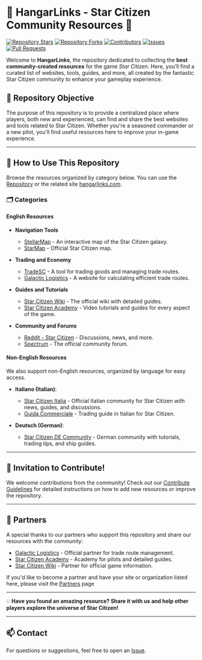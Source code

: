 # 🌌 HangarLinks - Star Citizen Community Resources 🌌

[![Repository Stars](https://img.shields.io/github/stars/Anyma6/hangarlinks?style=social)](https://github.com/Anyma6/hangarlinks/stargazers)
[![Repository Forks](https://img.shields.io/github/forks/Anyma6/hangarlinks?style=social)](https://github.com/Anyma6/hangarlinks/network/members)
[![Contributors](https://img.shields.io/github/contributors/Anyma6/hangarlinks)](https://github.com/Anyma6/hangarlinks/graphs/contributors)
[![Issues](https://img.shields.io/github/issues/Anyma6/hangarlinks)](https://github.com/Anyma6/hangarlinks/issues)
[![Pull Requests](https://img.shields.io/github/issues-pr/Anyma6/hangarlinks)](https://github.com/Anyma6/hangarlinks/pulls)

Welcome to **HangarLinks**, the repository dedicated to collecting the **best community-created resources** for the game _Star Citizen_. Here, you’ll find a curated list of websites, tools, guides, and more, all created by the fantastic Star Citizen community to enhance your gameplay experience.

## 🎯 Repository Objective

The purpose of this repository is to provide a centralized place where players, both new and experienced, can find and share the best websites and tools related to Star Citizen. Whether you're a seasoned commander or a new pilot, you'll find useful resources here to improve your in-game experience.

---

## 🚀 How to Use This Repository

Browse the resources organized by category below. You can use the [Repository](https://github.com/Anyma6/hangarlinks) or the related site [hangarlinks.com](https://hangarlinks.com).

### 🗂 Categories

#### English Resources
- **Navigation Tools**
  - [StellarMap](https://stellarmap.com) - An interactive map of the Star Citizen galaxy.
  - [StarMap](https://robertsspaceindustries.com/starmap) - Official Star Citizen map.

- **Trading and Economy**
  - [TradeSC](https://tradesc.app) - A tool for trading goods and managing trade routes.
  - [Galactic Logistics](https://www.galacticlogistics.io/) - A website for calculating efficient trade routes.

- **Guides and Tutorials**
  - [Star Citizen Wiki](https://starcitizen.tools/) - The official wiki with detailed guides.
  - [Star Citizen Academy](https://www.starcitizen.academy/) - Video tutorials and guides for every aspect of the game.

- **Community and Forums**
  - [Reddit - Star Citizen](https://www.reddit.com/r/starcitizen/) - Discussions, news, and more.
  - [Spectrum](https://robertsspaceindustries.com/spectrum) - The official community forum.

#### Non-English Resources
We also support non-English resources, organized by language for easy access.

- **Italiano (Italian)**:
  - [Star Citizen Italia](https://www.starcitizenitalia.com) - Official Italian community for Star Citizen with news, guides, and discussions.
  - [Guida Commerciale](https://tradesc.it.guida) - Trading guide in Italian for Star Citizen.

- **Deutsch (German)**:
  - [Star Citizen DE Community](https://starcitizende.community) - German community with tutorials, trading tips, and ship guides.

---

## 🌟 Invitation to Contribute!

We welcome contributions from the community! Check out our [Contribute Guidelines](CONTRIBUTING.md) for detailed instructions on how to add new resources or improve the repository.

---

## 🤝 Partners

A special thanks to our partners who support this repository and share our resources with the community:

- [Galactic Logistics](https://www.galacticlogistics.io/) - Official partner for trade route management.
- [Star Citizen Academy](https://www.starcitizen.academy/) - Academy for pilots and detailed guides.
- [Star Citizen Wiki](https://starcitizen.tools/) - Partner for official game information.

If you'd like to become a partner and have your site or organization listed here, please visit the [Partners](Partners.md) page

---


💡 **Have you found an amazing resource? Share it with us and help other players explore the universe of Star Citizen!**

---

## 📫 Contact

For questions or suggestions, feel free to open an [Issue](https://github.com/Anyma6/hangarlinks/issues).

